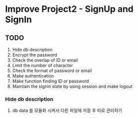 # Improve Project2 - SignUp and SignIn

## TODO

1. Hide db description 
2. Encrypt the password
3. Check the overlap of ID or email
4. Limit the number of character
5. Check the format of password or email
6. Make authentication
7. Make function finding ID or password
8. Maintain the signin state by using session and make logout

### Hide db description

1. db data 를 모듈화 시켜서 다른 파일에 저장 후 따로 관리하기
